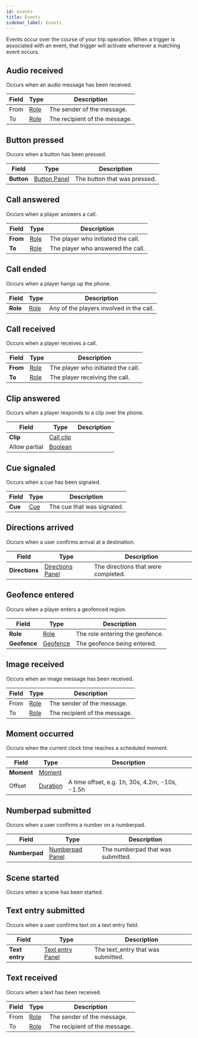 ```yaml
---
id: events
title: Events
sidebar_label: Events
---
```


Events occur over the course of your trip operation. When a trigger is associated with an event, that trigger will activate whenever a matching event occurs.
## Audio received

Occurs when an audio message has been received.


| Field | Type | Description |
| - | - | - |
| From | [Role](/docs/reference/resources#role) | The sender of the message. |
| To | [Role](/docs/reference/resources#role) | The recipient of the message. |



## Button pressed

Occurs when a button has been pressed.


| Field | Type | Description |
| - | - | - |
| **Button** | [Button Panel](/docs/reference/panels#button) | The button that was pressed. |



## Call answered

Occurs when a player answers a call.


| Field | Type | Description |
| - | - | - |
| **From** | [Role](/docs/reference/resources#role) | The player who initiated the call. |
| **To** | [Role](/docs/reference/resources#role) | The player who answered the call. |



## Call ended

Occurs when a player hangs up the phone.


| Field | Type | Description |
| - | - | - |
| **Role** | [Role](/docs/reference/resources#role) | Any of the players involved in the call. |



## Call received

Occurs when a player receives a call.


| Field | Type | Description |
| - | - | - |
| **From** | [Role](/docs/reference/resources#role) | The player who initiated the call. |
| **To** | [Role](/docs/reference/resources#role) | The player receiving the call. |



## Clip answered

Occurs when a player responds to a clip over the phone.


| Field | Type | Description |
| - | - | - |
| **Clip** | [Call clip](/docs/reference/resources#clip) |  |
| Allow partial | [Boolean](/docs/reference/fieldtypes#boolean) |  |



## Cue signaled

Occurs when a cue has been signaled.


| Field | Type | Description |
| - | - | - |
| **Cue** | [Cue](/docs/reference/resources#cue) | The cue that was signaled. |



## Directions arrived

Occurs when a user confirms arrival at a destination.


| Field | Type | Description |
| - | - | - |
| **Directions** | [Directions Panel](/docs/reference/panels#directions) | The directions that were completed. |



## Geofence entered

Occurs when a player enters a geofenced region.


| Field | Type | Description |
| - | - | - |
| **Role** | [Role](/docs/reference/resources#role) | The role entering the geofence. |
| **Geofence** | [Geofence](/docs/reference/resources#geofence) | The geofence being entered. |



## Image received

Occurs when an image message has been received.


| Field | Type | Description |
| - | - | - |
| From | [Role](/docs/reference/resources#role) | The sender of the message. |
| To | [Role](/docs/reference/resources#role) | The recipient of the message. |



## Moment occurred

Occurs when the current clock time reaches a scheduled moment.


| Field | Type | Description |
| - | - | - |
| **Moment** | [Moment](/docs/reference/resources#time) |  |
| Offset | [Duration](/docs/reference/fieldtypes#duration) | A time offset, e.g. 1h, 30s, 4.2m, -10s, -1.5h |



## Numberpad submitted

Occurs when a user confirms a number on a numberpad.


| Field | Type | Description |
| - | - | - |
| **Numberpad** | [Numberpad Panel](/docs/reference/panels#numberpad) | The numberpad that was submitted. |



## Scene started

Occurs when a scene has been started.





## Text entry submitted

Occurs when a user confirms text on a text entry field.


| Field | Type | Description |
| - | - | - |
| **Text entry** | [Text entry Panel](/docs/reference/panels#text-entry) | The text_entry that was submitted. |



## Text received

Occurs when a text has been received.


| Field | Type | Description |
| - | - | - |
| From | [Role](/docs/reference/resources#role) | The sender of the message. |
| To | [Role](/docs/reference/resources#role) | The recipient of the message. |



